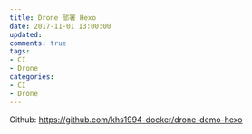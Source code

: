 ```yaml
---
title: Drone 部署 Hexo
date: 2017-11-01 13:00:00
updated:
comments: true
tags:
- CI
- Drone
categories:
- CI
- Drone
---
```


Github: https://github.com/khs1994-docker/drone-demo-hexo

<!--more-->

